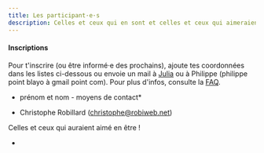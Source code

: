 ```yaml
---
title: Les participant·e·s
description: Celles et ceux qui en sont et celles et ceux qui aimeraient en être !
---
```


#### Inscriptions

Pour t'inscrire (ou être informé·e des prochains), ajoute tes coordonnées dans les listes ci-dessous ou envoie un mail à [Julia](julia.barbelane@gmail.com) ou à Philippe (philippe point blayo à gmail point com). Pour plus d'infos, consulte la [FAQ](http://walkingdev.fr/#walkingdev/cnv/blob/master/v-75/faq.md).

* prénom et nom - moyens de contact*

- Christophe Robillard (christophe@robiweb.net)

Celles et ceux qui auraient aimé en être !

- 
